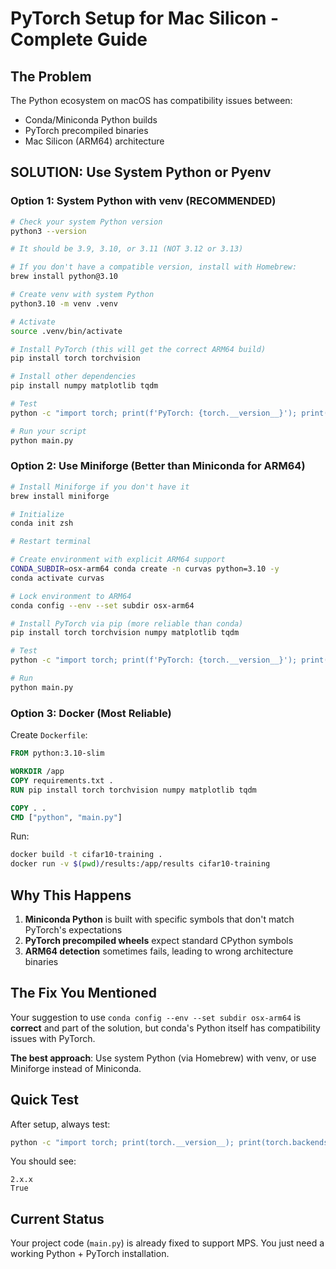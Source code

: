 # PyTorch Setup for Mac Silicon - Complete Guide

## The Problem
The Python ecosystem on macOS has compatibility issues between:
- Conda/Miniconda Python builds
- PyTorch precompiled binaries
- Mac Silicon (ARM64) architecture

## SOLUTION: Use System Python or Pyenv

### Option 1: System Python with venv (RECOMMENDED)

```bash
# Check your system Python version
python3 --version

# It should be 3.9, 3.10, or 3.11 (NOT 3.12 or 3.13)

# If you don't have a compatible version, install with Homebrew:
brew install python@3.10

# Create venv with system Python
python3.10 -m venv .venv

# Activate
source .venv/bin/activate

# Install PyTorch (this will get the correct ARM64 build)
pip install torch torchvision

# Install other dependencies
pip install numpy matplotlib tqdm

# Test
python -c "import torch; print(f'PyTorch: {torch.__version__}'); print(f'MPS: {torch.backends.mps.is_available()}')"

# Run your script
python main.py
```

### Option 2: Use Miniforge (Better than Miniconda for ARM64)

```bash
# Install Miniforge if you don't have it
brew install miniforge

# Initialize
conda init zsh

# Restart terminal

# Create environment with explicit ARM64 support
CONDA_SUBDIR=osx-arm64 conda create -n curvas python=3.10 -y
conda activate curvas

# Lock environment to ARM64
conda config --env --set subdir osx-arm64

# Install PyTorch via pip (more reliable than conda)
pip install torch torchvision numpy matplotlib tqdm

# Test
python -c "import torch; print(f'PyTorch: {torch.__version__}'); print(f'MPS: {torch.backends.mps.is_available()}')"

# Run
python main.py
```

### Option 3: Docker (Most Reliable)

Create `Dockerfile`:
```dockerfile
FROM python:3.10-slim

WORKDIR /app
COPY requirements.txt .
RUN pip install torch torchvision numpy matplotlib tqdm

COPY . .
CMD ["python", "main.py"]
```

Run:
```bash
docker build -t cifar10-training .
docker run -v $(pwd)/results:/app/results cifar10-training
```

## Why This Happens

1. **Miniconda Python** is built with specific symbols that don't match PyTorch's expectations
2. **PyTorch precompiled wheels** expect standard CPython symbols
3. **ARM64 detection** sometimes fails, leading to wrong architecture binaries

## The Fix You Mentioned

Your suggestion to use `conda config --env --set subdir osx-arm64` is **correct** and part of the solution, but conda's Python itself has compatibility issues with PyTorch.

**The best approach**: Use system Python (via Homebrew) with venv, or use Miniforge instead of Miniconda.

## Quick Test

After setup, always test:
```bash
python -c "import torch; print(torch.__version__); print(torch.backends.mps.is_available())"
```

You should see:
```
2.x.x
True
```

## Current Status

Your project code (`main.py`) is already fixed to support MPS. You just need a working Python + PyTorch installation.

